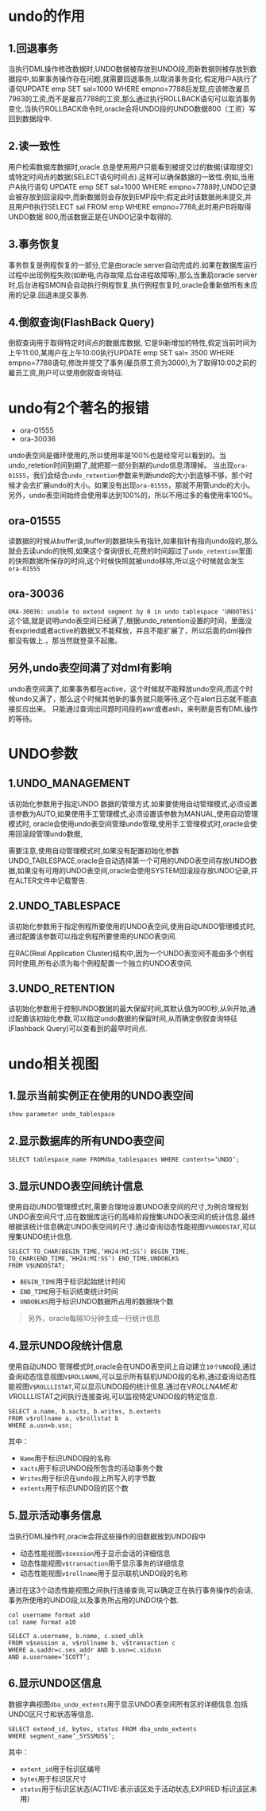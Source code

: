 <!-- toc -->
# undo的作用
## 1.回退事务
当执行DML操作修改数据时,UNDO数据被存放到UNDO段,而新数据则被存放到数据段中,如果事务操作存在问题,就需要回退事务,以取消事务变化.假定用户A执行了语句UPDATE emp SET sal=1000 WHERE empno=7788后发现,应该修改雇员7963的工资,而不是雇员7788的工资,那么通过执行ROLLBACK语句可以取消事务变化.当执行ROLLBACK命令时,oracle会将UNDO段的UNDO数据800（工资）写回到数据段中.

## 2.读一致性

用户检索数据库数据时,oracle 总是使用用户只能看到被提交过的数据(读取提交)或特定时间点的数据(SELECT语句时间点).这样可以确保数据的一致性.例如,当用户A执行语句 UPDATE emp SET sal=1000 WHERE empno=7788时,UNDO记录会被存放到回滚段中,而新数据则会存放到EMP段中;假定此时该数据尚未提交,并且用户B执行SELECT sal FROM emp WHERE empno=7788,此时用户B将取得UNDO数据 800,而该数据正是在UNDO记录中取得的.

## 3.事务恢复

事务恢复是例程恢复的一部分,它是由oracle server自动完成的.如果在数据库运行过程中出现例程失败(如断电,内存故障,后台进程故障等),那么当重启oracle server时,后台进程SMON会自动执行例程恢复,执行例程恢复时,oracle会重新做所有未应用的记录.回退未提交事务.

## 4.倒叙查询(FlashBack Query)

倒叙查询用于取得特定时间点的数据库数据, 它是9i新增加的特性,假定当前时间为上午11:00,某用户在上午10:00执行UPDATE emp SET sal= 3500 WHERE empno=7788语句,修改并提交了事务(雇员原工资为3000),为了取得10:00之前的雇员工资,用户可以使用倒叙查询特征.

# undo有2个著名的报错
- ora-01555
- ora-30036


undo表空间是循环使用的,所以使用率是100%也是经常可以看到的。当undo_retetion时间到期了,就把那一部分到期的undo信息清理掉。
当出现`ora-01555`，我们会结合`undo_retention`参数来判断undo的大小到底够不够，那个时候才会去扩展undo的大小。如果没有出现`ora-01555`，那就不用管undo的大小。另外，undo表空间始终会使用率达到100%的，所以不用过多的看使用率100%。

## ora-01555
读数据的时候从buffer读,buffer的数据块头有指针,如果指针有指向undo段的,那么就会去读undo的快照,如果这个查询很长,花费的时间超过了`undo_retention`里面的快照数据所保存的时间,这个时候快照就被undo移除,所以这个时候就会发生`ora-01555`

## ora-30036
`ORA-30036: unable to extend segment by 8 in undo tablespace 'UNDOTBS1'` 这个错,就是说明undo表空间已经满了,根据undo_retention设置的时间，里面没有expried或者active的数据又不能释放，并且不能扩展了，所以后面的dml操作都没有做上.，那当然就登录不起撒。

## 另外,undo表空间满了对dml有影响
undo表空间满了,如果事务都在active，这个时候就不能释放undo空间,而这个时候undo又满了，那么这个时候其他新的事务就只能等待,这个在alert日志就不能直接反应出来。
只能通过查询出问题时间段的awr或者ash，来判断是否有DML操作的等待。

# UNDO参数

## 1.UNDO_MANAGEMENT
该初始化参数用于指定UNDO 数据的管理方式.如果要使用自动管理模式,必须设置该参数为AUTO,如果使用手工管理模式,必须设置该参数为MANUAL,使用自动管理模式时, oracle会使用undo表空间管理undo管理,使用手工管理模式时,oracle会使用回滚段管理undo数据,

需要注意,使用自动管理模式时,如果没有配置初始化参数UNDO_TABLESPACE,oracle会自动选择第一个可用的UNDO表空间存放UNDO数据,如果没有可用的UNDO表空间,oracle会使用SYSTEM回滚段存放UNDO记录,并在ALTER文件中记载警告.

## 2.UNDO_TABLESPACE

该初始化参数用于指定例程所要使用的UNDO表空间,使用自动UNDO管理模式时,通过配置该参数可以指定例程所要使用的UNDO表空间.

在RAC(Real Application Cluster)结构中,因为一个UNDO表空间不能由多个例程同时使用,所有必须为每个例程配置一个独立的UNDO表空间.

## 3.UNDO_RETENTION

该初始化参数用于控制UNDO数据的最大保留时间,其默认值为900秒,从9i开始,通过配置该初始化参数,可以指定undo数据的保留时间,从而确定倒叙查询特征(Flashback Query)可以查看到的最早时间点.

# undo相关视图
## 1.显示当前实例正在使用的UNDO表空间
```
show parameter undo_tablespace
```

## 2.显示数据库的所有UNDO表空间
```
SELECT tablespace_name FROMdba_tablespaces WHERE contents=’UNDO’;
```

## 3.显示UNDO表空间统计信息

使用自动UNDO管理模式时,需要合理地设置UNDO表空间的尺寸,为例合理规划UNDO表空间尺寸,应在数据库运行的高峰阶段搜集UNDO表空间的统计信息.最终根据该统计信息确定UNDO表空间的尺寸.通过查询动态性能视图`V%UNDOSTAT`,可以搜集UNDO统计信息.
```
SELECT TO_CHAR(BEGIN_TIME,’HH24:MI:SS’) BEGIN_TIME,
TO_CHAR(END_TIME,’HH24:MI:SS’) END_TIME,UNDOBLKS
FROM V$UNDOSTAT;
```

- `BEGIN_TIME`用于标识起始统计时间
- `END_TIME`用于标识结束统计时间
- `UNDOBLKS`用于标识UNDO数据所占用的数据块个数


>另外，oracle每隔10分钟生成一行统计信息

## 4.显示UNDO段统计信息

使用自动UNDO 管理模式时,oracle会在UNDO表空间上自动建立`10个UNDO`段,通过查询动态信息视图`V$ROLLNAME`,可以显示所有联机UNDO段的名称,通过查询动态性能视图`V$ROLLLISTAT`,可以显示UNDO段的统计信息.通过在V$ROLLNAME和V$ROLLLISTAT之间执行连接查询,可以监视特定UNDO段的特定信息.
```
SELECT a.name, b.xacts, b.writes, b.extents
FROM v$rollname a, v$rollstat b
WHERE a.usn=b.usn;
```
其中：
- `Name`用于标识UNDO段的名称
- `xacts`用于标识UNDO段所包含的活动事务个数
- `Writes`用于标识在undo段上所写入的字节数
- `extents`用于标识UNDO段的区个数

## 5.显示活动事务信息

当执行DML操作时,oracle会将这些操作的旧数据放到UNDO段中
- 动态性能视图`v$session`用于显示会话的详细信息
- 动态性能视图`v$transaction`用于显示事务的详细信息
- 动态性能视图`v$rollname`用于显示联机UNDO段的名称

通过在这3个动态性能视图之间执行连接查询,可以确定正在执行事务操作的会话,事务所使用的UNDO段,以及事务所占用的UNDO块个数.
```
col username format a10
col name format a10

SELECT a.username, b.name, c.used_ublk
FROM v$session a, v$rollname b, v$transaction c
WHERE a.saddr=c.ses_addr AND b.usn=c.xidusn
AND a.username=’SCOTT’;
```

## 6.显示UNDO区信息

数据字典视图`dba_undo_extents`用于显示UNDO表空间所有区的详细信息.包括UNDO区尺寸和状态等信息.

```
SELECT extend_id, bytes, status FROM dba_undo_extents
WHERE segment_name’_SYSSMU5$’;
```
其中：
- `extent_id`用于标识区编号
- `bytes`用于标识区尺寸
- `status`用于标识区状态(ACTIVE:表示该区处于活动状态,EXPIRED:标识该区未用)

